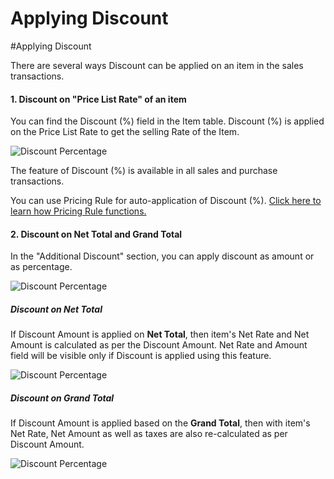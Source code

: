 # Applying Discount

#Applying Discount

There are several ways Discount can be applied on an item in the sales transactions.

#### 1. Discount on "Price List Rate" of an item

You can find the Discount (%) field in the Item table. Discount (%) is applied on the Price List Rate to get the selling Rate of the Item.

<img alt="Discount Percentage" class="screenshot" src="{{docs_base_url}}/assets/img/articles/discount-1.png">

The feature of Discount (%) is available in all sales and purchase transactions.

You can use Pricing Rule for auto-application of Discount (%). [Click here to learn how Pricing Rule functions.]({{docs_base_url}}/user/manual/en/accounts/pricing-rule.html)

#### 2. Discount on Net Total and Grand Total

In the "Additional Discount" section, you can apply discount as amount or as percentage.

<img alt="Discount Percentage" class="screenshot" src="{{docs_base_url}}/assets/img/articles/discount-2.png">

##### Discount on Net Total

If Discount Amount is applied on **Net Total**, then item's Net Rate and Net Amount is calculated as per the Discount Amount. Net Rate and Amount field will be visible only if Discount is applied using this feature.

<img alt="Discount Percentage" class="screenshot" src="{{docs_base_url}}/assets/img/articles/discount-on-net-total.png">

##### Discount on Grand Total

If Discount Amount is applied based on the **Grand Total**, then with item's Net Rate, Net Amount as well as taxes are also re-calculated as per Discount Amount.

<img alt="Discount Percentage" class="screenshot" src="{{docs_base_url}}/assets/img/articles/discount-on-grand-total.png">

<!-- markdown -->